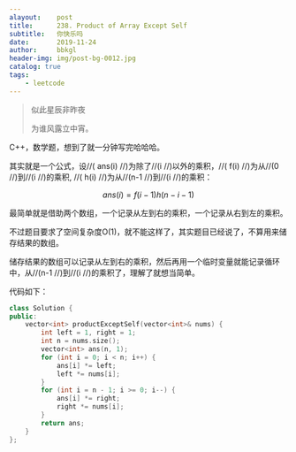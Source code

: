 ```yaml
---
alayout:    post
title:      238. Product of Array Except Self
subtitle:   你快乐吗
date:       2019-11-24
author:     bbkgl
header-img: img/post-bg-0012.jpg
catalog: true
tags:
    - leetcode
---
```


>似此星辰非昨夜
>
>为谁风露立中宵。

C++，数学题，想到了就一分钟写完哈哈哈。

其实就是一个公式，设//( ans(i) //)为除了//(i //)以外的乘积，//( f(i) //)为从//(0 //)到//(i //)的乘积, //( h(i) //)为从//(n-1 //)到//(i //)的乘积：

$$ ans(i) = f(i-1)h(n - i - 1) ​$$

最简单就是借助两个数组，一个记录从左到右的乘积，一个记录从右到左的乘积。

不过题目要求了空间复杂度O(1)，就不能这样了，其实题目已经说了，不算用来储存结果的数组。

储存结果的数组可以记录从左到右的乘积，然后再用一个临时变量就能记录循环中，从//(n-1 //)到//(i //)的乘积了，理解了就想当简单。

代码如下：

```cpp
class Solution {
public:
    vector<int> productExceptSelf(vector<int>& nums) {
        int left = 1, right = 1;
        int n = nums.size();
        vector<int> ans(n, 1);
        for (int i = 0; i < n; i++) {
            ans[i] *= left;
            left *= nums[i];
        }
        for (int i = n - 1; i >= 0; i--) {
            ans[i] *= right;
            right *= nums[i];
        }
        return ans;
    }
};
```

